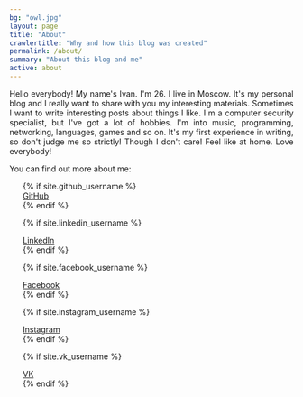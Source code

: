 ```yaml
---
bg: "owl.jpg"
layout: page
title: "About"
crawlertitle: "Why and how this blog was created"
permalink: /about/
summary: "About this blog and me"
active: about
---
```


<p style="text-align: justify;">Hello everybody! My name's Ivan. I'm 26. I live in Moscow. It's my personal blog and I really want to share with you my interesting materials. Sometimes I want to write interesting posts about things I like. I'm a computer security specialist, but I've got a lot of hobbies. I'm into music, programming, networking, languages, games and so on. It's my first experience in writing, so don't judge me so strictly! Though I don't care! Feel like at home. Love everybody!</p>

You can find out more about me:

<ul style="list-style-type: none;">
{% if site.github_username %}
  <li>
    <a href="https://github.com/{{ site.github_username }}">
      <i class="fa fa-github fa-2x" style="color:#333"></i> GitHub
    </a>
  </li>
{% endif %}

{% if site.linkedin_username %}
  <li>
    <a href="https://www.linkedin.com/in/{{ site.linkedin_username }}">
      <i class="fa fa-linkedin fa-2x" style="color:#007bb5"></i> LinkedIn
    </a>
  </li>
{% endif %}

{% if site.facebook_username %}
  <li>
    <a href="https://www.facebook.com/{{ site.facebook_username }}">
      <i class="fa fa-facebook fa-2x" style="color:#3b5998"></i> Facebook
    </a>
  </li>
{% endif %}

{% if site.instagram_username %}
  <li>
    <a href="https://www.instagram.com/{{ site.instagram_username }}">
      <i class="fa fa-instagram fa-2x" style="color:#e95950"></i> Instagram
    </a>
  </li>
{% endif %}

{% if site.vk_username %}
  <li>
    <a href="https://www.vk.com/{{ site.vk_username }}">
      <i class="fa fa-vk fa-2x" style="color:#45668e"></i> VK
    </a>
  </li>
{% endif %}
</ul>
